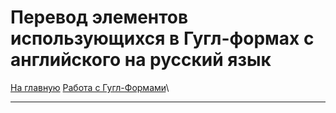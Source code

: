 # Перевод элементов использующихся в Гугл-формах с английского на русский язык
[На главную](../../../README.md)
[Работа с Гугл-Формами](google-forms.md)\
___
